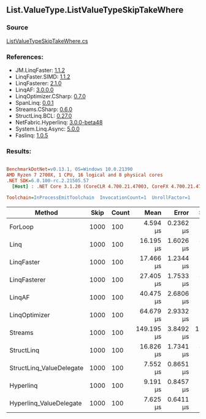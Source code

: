 ﻿## List.ValueType.ListValueTypeSkipTakeWhere

### Source
[ListValueTypeSkipTakeWhere.cs](../LinqBenchmarks/List/ValueType/ListValueTypeSkipTakeWhere.cs)

### References:
- JM.LinqFaster: [1.1.2](https://www.nuget.org/packages/JM.LinqFaster/1.1.2)
- LinqFaster.SIMD: [1.1.2](https://www.nuget.org/packages/LinqFaster.SIMD/1.0.3)
- LinqFasterer: [2.1.0](https://www.nuget.org/packages/LinqFasterer/2.1.0)
- LinqAF: [3.0.0.0](https://www.nuget.org/packages/LinqAF/3.0.0.0)
- LinqOptimizer.CSharp: [0.7.0](https://www.nuget.org/packages/LinqOptimizer.CSharp/0.7.0)
- SpanLinq: [0.0.1](https://www.nuget.org/packages/SpanLinq/0.0.1)
- Streams.CSharp: [0.6.0](https://www.nuget.org/packages/Streams.CSharp/0.6.0)
- StructLinq.BCL: [0.27.0](https://www.nuget.org/packages/StructLinq/0.27.0)
- NetFabric.Hyperlinq: [3.0.0-beta48](https://www.nuget.org/packages/NetFabric.Hyperlinq/3.0.0-beta48)
- System.Linq.Async: [5.0.0](https://www.nuget.org/packages/System.Linq.Async/5.0.0)
- Faslinq: [1.0.5](https://www.nuget.org/packages/Faslinq/1.0.5)

### Results:
``` ini

BenchmarkDotNet=v0.13.1, OS=Windows 10.0.21390
AMD Ryzen 7 2700X, 1 CPU, 16 logical and 8 physical cores
.NET SDK=6.0.100-rc.2.21505.57
  [Host] : .NET Core 3.1.20 (CoreCLR 4.700.21.47003, CoreFX 4.700.21.47101), X64 RyuJIT DEBUG  [AttachedDebugger]

Toolchain=InProcessEmitToolchain  InvocationCount=1  UnrollFactor=1  

```
|                   Method | Skip | Count |       Mean |     Error |     StdDev |     Median |         Ratio | RatioSD | Allocated |
|------------------------- |----- |------ |-----------:|----------:|-----------:|-----------:|--------------:|--------:|----------:|
|                  ForLoop | 1000 |   100 |   4.594 μs | 0.2362 μs |  0.6387 μs |   4.400 μs |      baseline |         |         - |
|                     Linq | 1000 |   100 |  16.195 μs | 1.6026 μs |  4.5463 μs |  14.400 μs |  3.63x slower |   1.07x |     320 B |
|               LinqFaster | 1000 |   100 |  17.466 μs | 1.2344 μs |  3.5219 μs |  16.350 μs |  3.89x slower |   0.92x |  21,144 B |
|             LinqFasterer | 1000 |   100 |  27.405 μs | 1.7533 μs |  4.9163 μs |  26.400 μs |  6.08x slower |   1.22x |  80,264 B |
|                   LinqAF | 1000 |   100 |  40.475 μs | 2.6806 μs |  7.7769 μs |  36.650 μs |  9.00x slower |   2.07x |      48 B |
|            LinqOptimizer | 1000 |   100 |  64.679 μs | 2.9332 μs |  8.1765 μs |  62.150 μs | 14.27x slower |   2.53x | 135,288 B |
|                  Streams | 1000 |   100 | 149.195 μs | 3.8492 μs | 10.6018 μs | 145.400 μs | 33.05x slower |   4.70x |   1,272 B |
|               StructLinq | 1000 |   100 |  16.826 μs | 1.7341 μs |  4.9192 μs |  15.000 μs |  3.76x slower |   1.25x |     216 B |
| StructLinq_ValueDelegate | 1000 |   100 |   7.552 μs | 0.8651 μs |  2.3091 μs |   7.000 μs |  1.67x slower |   0.54x |      48 B |
|                Hyperlinq | 1000 |   100 |   9.191 μs | 0.8457 μs |  2.1981 μs |   8.600 μs |  2.02x slower |   0.43x |      48 B |
|  Hyperlinq_ValueDelegate | 1000 |   100 |   7.625 μs | 0.6411 μs |  1.6663 μs |   7.300 μs |  1.69x slower |   0.41x |      48 B |
